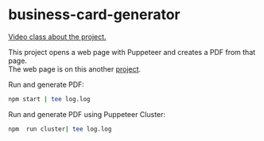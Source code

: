 # business-card-generator

[Video class about the project.](https://youtu.be/9ThVMous-io)

This project opens a web page with Puppeteer and creates a PDF from that page.  
The web page is on this another [project](https://github.com/WarleyGabriel/business-card-template).

Run and generate PDF:

```bash
npm start | tee log.log
```

Run and generate PDF using Puppeteer Cluster:

```bash
npm  run cluster| tee log.log
```
